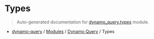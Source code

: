 # Types

> Auto-generated documentation for [dynamo_query.types](https://github.com/altitudenetworks/dynamo_query/blob/master/dynamo_query/types.py) module.

- [dynamo-query](../README.md#dynamo-query) / [Modules](../MODULES.md#dynamo-query-modules) / [Dynamo Query](index.md#dynamo-query) / Types
